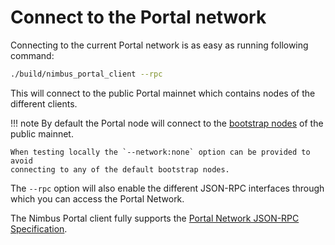 # Connect to the Portal network

Connecting to the current Portal network is as easy as running following command:

```sh
./build/nimbus_portal_client --rpc
```

This will connect to the public Portal mainnet which contains nodes of the different clients.

!!! note
    By default the Portal node will connect to the
    [bootstrap nodes](https://github.com/ethereum/portal-network-specs/blob/master/bootnodes.md#bootnodes-mainnet) of the public mainnet.

    When testing locally the `--network:none` option can be provided to avoid
    connecting to any of the default bootstrap nodes.

The `--rpc` option will also enable the different JSON-RPC interfaces through
which you can access the Portal Network.

The Nimbus Portal client fully supports the [Portal Network JSON-RPC Specification](https://playground.open-rpc.org/?schemaUrl=https://raw.githubusercontent.com/ethereum/portal-network-specs/assembled-spec/jsonrpc/openrpc.json&uiSchema%5BappBar%5D%5Bui:splitView%5D=false&uiSchema%5BappBar%5D%5Bui:input%5D=false&uiSchema%5BappBar%5D%5Bui:examplesDropdown%5D=false).
